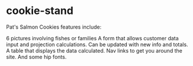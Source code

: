 # cookie-stand

Pat's Salmon Cookies features include:

6 pictures involving fishes or families
A form that allows customer data input and projection calculations. Can be updated with new info and totals. 
A table that displays the data calculated. 
Nav links to get you around the site. 
And some hip fonts. 


